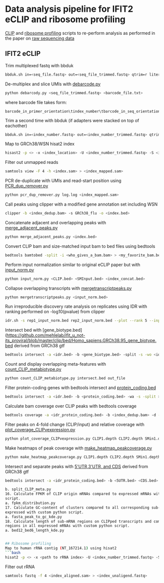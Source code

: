 # Data analysis pipeline for IFIT2 eCLIP and ribosome profiling

[CLIP](https://github.com/mehlelab/ifit_u_not-its_proviral/tree/master/clip) and [ribosome profiling](https://github.com/mehlelab/ifit_u_not-its_proviral/tree/master/ribosome-profiling) scripts to re-perform analysis as performed in the paper on [raw sequencing data](https://www.ncbi.nlm.nih.gov/Traces/study/?acc=SRP261790&o=acc_s%3Aa)

## IFIT2 eCLIP
Trim multiplexed fastq with bbduk
```bash
bbduk.sh in=<seq_file.fastq> out=<seq_file_trimmed.fastq> qtrim=r literal=CTGTAGGCACCATCAATCAGGAATGCCGAGACCGATCTCGTATGCCGTCTTCTGCTTG ktrim=r k=21 mink=10 hdist=1
```
De-multiplex and slice UMIs with [debarcode.py](https://github.com/mehlelab/ifit_u_not-its_proviral/blob/master/clip/debarcode.py)
```bash
python debarcody.py <seq_file_trimmed.fastq> <barcode_file.txt>
```
where barcode file takes form:
```
barcode_in_primer_orientation\tindex_number\tbarcode_in_seq_orientation
```
Trim a second time with bbduk (if adapters were stacked on top of eachother)
```bash
bbduk.sh in=<index_number.fastq> out=<index_number_trimmed.fastq> qtrim=r literal=CTGTAGGCACCATCAATCAGGAATGCCGAGACCGATCTCGTATGCCGTCTTCTGCTTG ktrim=r k=11 mink=10 hdist=1 minlen=18
```
Map to GRCh38/WSN hisat2 index
```bash
hisast2 -p <> -x <index_location> -U <index_number_trimmed.fastq> -S <index.sam>
```
Filter out unmapped reads
```bash
samtools view -F 4 -h <index.sam> > <index_mapped.sam>
```
PCR de-duplicate with UMIs and read-start position using [PCR_dup_remover.py](https://github.com/mehlelab/ifit_u_not-its_proviral/blob/master/clip/PCR_dup_remover.py)
```bash
python pcr_dup_remover.py log.log <index_mapped.sam>
```
Call peaks using clipper with a modified gene annotation set including WSN
```bash
clipper -b <index_dedup.bam> -s GRCh38_flu -o <index.bed>
```
Concatenate adjacent and overlapping peaks with [merge_adjacent_peaks.py](https://github.com/mehlelab/ifit_u_not-its_proviral/blob/master/clip/merge_adjacent_peaks.py)
```bash
python merge_adjacent_peaks.py <index.bed>
```
Convert CLIP bam and size-matched input bam to bed files using bedtools 
```bash
bedtools bamtobed -split -i <who_gives_a_bam.bam> > <my_favorite_bam.bed>
```
Perform input normalization similar to original eCLIP paper but with [input_norm.py](https://github.com/mehlelab/ifit_u_not-its_proviral/blob/master/clip/input_norm.py)
```bash
python input_norm.py <CLIP.bed> <SMInput.bed> <index_concat.bed>
```
Collapse overlapping transcripts with [mergetranscriptpeaks.py](https://github.com/mehlelab/ifit_u_not-its_proviral/blob/master/clip/mergetranscriptpeaks.py)
```bash
python mergetranscriptpeaks.py <input_norm.bed>
```
Run irreproducible discovery rate analysis on replicates using IDR with ranking performed on -log10(pvalue) from clipper
```bash
idr.sh -s rep1_input_norm.bed rep2_input_norm.bed --plot --rank 5 --input-file-type bed -o <idr.bed>
```
Intersect bed with [gene_biotype.bed](https://github.com/mehlelab/ifit_u_not-its_proviral/blob/master/clip/bed/Homo_sapiens.GRCh38.95_gene_biotype.bed derived from GRCh38 gtf 
```bash
bedtools intersect -a <idr.bed> -b <gene_biotype.bed> -split -s -wo <idr_biotype.bed>
```
Count and display overlapping meta-features with [count_CLIP_metabiotype.py](https://github.com/mehlelab/ifit_u_not-its_proviral/blob/master/clip/count_CLIP_metabiotype_new.py)
```bash
python count_CLIP_metabiotype.py intersect.bed out_file
```
Filter protein-coding genes with bedtools intersect and [protein_coding.bed](https://github.com/mehlelab/ifit_u_not-its_proviral/blob/master/clip/bed/Homo_sapiens.GRCh38.95_merge_5_3_CDS_collapse.bed)
```bash
bedtools intersect -a <idr.bed> -b <protein_coding.bed> -wa -s -split > <idr_protein_coding.bed>
```
Calculate bam coverage over CLIP peaks with bedtools coverage
```bash
bedtools coverage -a <idr_protein_coding.bed> -b <index_dedup.bam> -d -split -s > <index_dedup.depth>
```
Filter peaks on 4-fold change (CLIP/input) and relative coverage with [plot_coverage_CLIPvexpression.py](https://github.com/mehlelab/ifit_u_not-its_proviral/blob/master/clip/plot_coverage_CLIPvexpression.py)
```bash
python plot_coverage_CLIPvexpression.py CLIP1.depth CLIP2.depth SMin1.depth SMin2.depth
```
Make heatmaps of peak coverage with [make_heatmap_peakcoverage.py](https://github.com/mehlelab/ifit_u_not-its_proviral/blob/master/clip/make_heatmap_peakcoverage.py)
```bash
python make_heatmap_peakcoverage.py CLIP1.depth CLIP2.depth SMin1.depth SMin2.depth CLIP3.depth CLIP4.depth out_file
```
Intersect and separate peaks with [5'UTR,3'UTR, and CDS](https://github.com/mehlelab/ifit_u_not-its_proviral/tree/master/clip/bed) derived from GRCh38 gtf
```bash
bedtools intersect -a <idr_protein_coding.bed> -b <5UTR.bed> <CDS.bed> <3UTR.bed> -s -wo > <idr_proteing_coding_intersect.bed> 

b. split_CLIP_meta.py
16. Calculate FPKM of CLIP origin mRNAs compared to expressed mRNAs with custom python
script.
a. fpkm_distribution.py
17. Calculate GC-content of clusters compared to all corresponding sub-mRNA regions that are
expressed with custom python script.
a. fasta_peak_to_gc_kde.py
18. Calculate length of sub-mRNA regions on CLIPped transcripts and compare to the same
regions in all expressed mRNAs with custom python script.
a. bed12_bed6_length_kde.py


## Ribosome profiling
Map to human rRNA contig (NT_167214.1) using hisat2
```bash
hisat2 -p <> -x <path to rRNA index> -U <index_number_trimmed.fastq> -S <index_aligned.sam>
```
Filter out rRNA
```bash
samtools fastq -f 4 <index_aligned.sam> > <index_unaligend.fastq>
```
